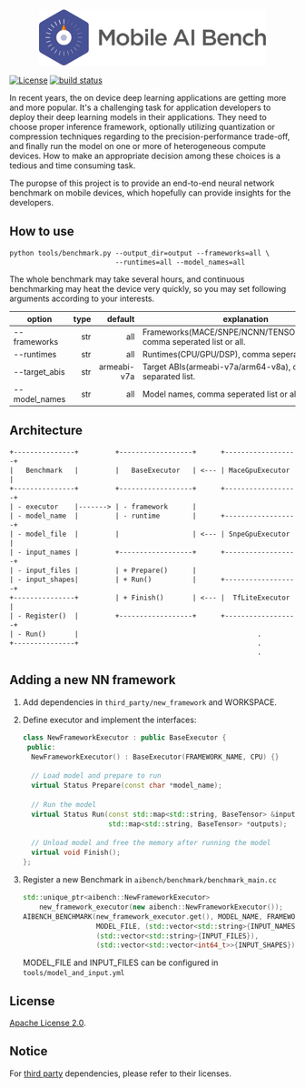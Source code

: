 <div align="center">
<img src="logo.png" width="400" alt="Mobile AI Bench" />
</div>

[![License](https://img.shields.io/badge/License-Apache%202.0-blue.svg)](LICENSE)
[![build status](http://v9.git.n.xiaomi.com/deep-computing/mobile-ai-bench/badges/master/build.svg)](http://v9.git.n.xiaomi.com/deep-computing/mobile-ai-bench/commits/master)

In recent years, the on device deep learning applications are getting more and
more popular. It's a challenging task for application developers to deploy their
deep learning models in their applications. They need to choose proper
inference framework, optionally utilizing quantization or compression
techniques regarding to the precision-performance trade-off, and finally
run the model on one or more of heterogeneous compute devices. How to make an
appropriate decision among these choices is a tedious and time consuming task.

The puropse of this project is to provide an end-to-end neural network benchmark
on mobile devices, which hopefully can provide insights for the developers.

## How to use
```
python tools/benchmark.py --output_dir=output --frameworks=all \
                          --runtimes=all --model_names=all
```
The whole benchmark may take several hours, and continuous benchmarking may heat
the device very quickly, so you may set following arguments according to your
interests. 

| option        | type | default     | explanation |
| ------------- | ---: | -----------:| ------------|
| --frameworks  | str  | all         | Frameworks(MACE/SNPE/NCNN/TENSORFLOW_LITE), comma seperated list or all. |
| --runtimes    | str  | all         | Runtimes(CPU/GPU/DSP), comma seperated list or all. |
| --target_abis | str  | armeabi-v7a | Target ABIs(armeabi-v7a/arm64-v8a), comma separated list. |
| --model_names | str  | all         | Model names, comma seperated list or all. |

## Architecture
```
+---------------+         +------------------+      +------------------+
|   Benchmark   |         |   BaseExecutor   | <--- | MaceGpuExecutor  |
+---------------+         +------------------+      +------------------+
| - executor    |-------> | - framework      |
| - model_name  |         | - runtime        |      +------------------+
| - model_file  |         |                  | <--- | SnpeGpuExecutor  |
| - input_names |         +------------------+      +------------------+
| - input_files |         | + Prepare()      |
| - input_shapes|         | + Run()          |      +------------------+
+---------------+         | + Finish()       | <--- |  TfLiteExecutor  |
| - Register()  |         +------------------+      +------------------+
| - Run()       |                                            .
+---------------+                                            .
                                                             .
```
## Adding a new NN framework

1. Add dependencies in `third_party/new_framework` and WORKSPACE.

2. Define executor and implement the interfaces:

    ```c++
    class NewFrameworkExecutor : public BaseExecutor {
     public:
      NewFrameworkExecutor() : BaseExecutor(FRAMEWORK_NAME, CPU) {}
      
      // Load model and prepare to run
      virtual Status Prepare(const char *model_name);
      
      // Run the model
      virtual Status Run(const std::map<std::string, BaseTensor> &inputs,
                         std::map<std::string, BaseTensor> *outputs);
      
      // Unload model and free the memory after running the model
      virtual void Finish();
    };
    ```

3. Register a new Benchmark in `aibench/benchmark/benchmark_main.cc`

    ```c++
    std::unique_ptr<aibench::NewFrameworkExecutor>
        new_framework_executor(new aibench::NewFrameworkExecutor());
    AIBENCH_BENCHMARK(new_framework_executor.get(), MODEL_NAME, FRAMEWORK_NAME, CPU,
                      MODEL_FILE, (std::vector<std::string>{INPUT_NAMES}),
                      (std::vector<std::string>{INPUT_FILES}),
                      (std::vector<std::vector<int64_t>>{INPUT_SHAPES}));
    ```
   MODEL_FILE and INPUT_FILES can be configured in `tools/model_and_input.yml`


## License
[Apache License 2.0](LICENSE).

## Notice
For [third party](third_party) dependencies, please refer to their licenses.
